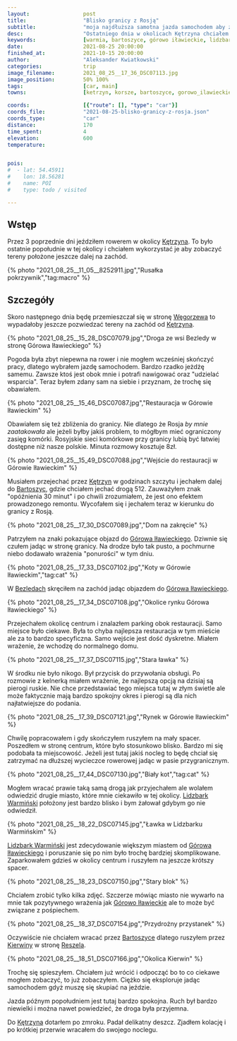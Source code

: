 ```yaml
---
layout:                 post
title:                  "Blisko granicy z Rosją"
subtitle:               "moja najdłuższa samotna jazda samochodem aby zobaczyć dwa miasteczka na Warmii"
desc:                   "Ostatniego dnia w okolicach Kętrzyna chciałem zwiedzić zachodnie okolice. Mając ograniczoną ilość czasu, niepewną pogodę, wolałem przejechać samochodem."
keywords:               [warmia, bartoszyce, górowo iławieckie, lidzbark warmiński]
date:                   2021-08-25 20:00:00
finished_at:            2021-10-15 20:00:00
author:                 "Aleksander Kwiatkowski"
categories:             trip
image_filename:         2021_08_25__17_36_DSC07113.jpg
image_position:         50% 100%
tags:                   [car, main]
towns:                  [ketrzyn, korsze, bartoszyce, gorowo_ilawieckie, lidzbark_warminski, kiwity, bisztynek, reszel]

coords:                 [{"route": [], "type": "car"}]
coords_file:            "2021-08-25-blisko-granicy-z-rosja.json"
coords_type:            "car"
distance:               170
time_spent:             4
elevation:              600
temperature:            


pois:
#  - lat: 54.45911
#    lon: 18.56281
#    name: POI
#    type: todo / visited

---
```


[wiki-ketrzyn]: https://pl.wikipedia.org/wiki/K%C4%99trzyn
[wiki-wegorzewo]: https://pl.wikipedia.org/wiki/W%C4%99gorzewo_(powiat_gnie%C5%BAnie%C5%84ski)
[wiki-bartoszyce]: https://pl.wikipedia.org/wiki/Bartoszyce
[wiki-gorowo-ilawieckie]: https://pl.wikipedia.org/wiki/G%C3%B3rowo_I%C5%82aweckie
[wiki-bezledy]: https://pl.wikipedia.org/wiki/Bezledy
[wiki-lidzbark-warminski]: https://pl.wikipedia.org/wiki/Lidzbark_Warmi%C5%84ski
[wiki-kierwiny]: https://pl.wikipedia.org/wiki/Kierwiny
[wiki-reszel]: https://pl.wikipedia.org/wiki/Reszel


## Wstęp

Przez 3 poprzednie dni jeździłem rowerem w okolicy [Kętrzyna][wiki-ketrzyn].
To było ostatnie popołudnie w tej okolicy i chciałem wykorzystać je aby
zobaczyć tereny położone jeszcze dalej na zachód.

{% photo "2021_08_25__11_05__8252911.jpg","Rusałka pokrzywnik","tag:macro" %}

## Szczegóły

Skoro następnego dnia będę przemieszczał się w stronę [Węgorzewa][wiki-wegorzewo]
to wypadałoby jeszcze pozwiedzać tereny na zachód od [Kętrzyna][wiki-ketrzyn].

{% photo "2021_08_25__15_28_DSC07079.jpg","Droga ze wsi Bezledy w stronę Górowa Iławieckiego" %}

Pogoda była zbyt niepewna na rower i nie mogłem wcześniej skończyć pracy, dlatego
wybrałem jazdę samochodem. Bardzo rzadko jeżdżę samemu. Zawsze ktoś jest obok mnie
i potrafi nawigować oraz "udzielać wsparcia". Teraz byłem zdany sam na siebie i przyznam,
że trochę się obawiałem.

{% photo "2021_08_25__15_46_DSC07087.jpg","Restauracja w Górowie Iławieckim" %}

Obawiałem się też zbliżenia do granicy. Nie dlatego że Rosja *by mnie zaatakowała*
ale jeżeli byłby jakiś problem, to mógłbym mieć ograniczony zasięg komórki.
Rosyjskie sieci komórkowe przy granicy lubią być łatwiej dostępne niż nasze polskie.
Minuta rozmowy kosztuje 8zł.

{% photo "2021_08_25__15_49_DSC07088.jpg","Wejście do restauracji w Górowie Iławieckim" %}

Musiałem przejechać przez [Kętrzyn][wiki-ketrzyn] w godzinach szczytu i
jechałem dalej do [Bartoszyc][wiki-bartoszyce], gdzie chciałem jechać drogą 512.
Zauważyłem znak "opóźnienia 30 minut" i po chwili zrozumiałem, że jest ono
efektem prowadzonego remontu. Wycofałem się i jechałem teraz w kierunku
do granicy z Rosją.

{% photo "2021_08_25__17_30_DSC07089.jpg","Dom na zakręcie" %}

Patrzyłem na znaki pokazujące objazd do [Górowa Iławieckiego][wiki-gorowo-ilawieckie].
Dziwnie się czułem jadąc w stronę granicy. Na drodze było tak pusto, a pochmurne
niebo dodawało wrażenia "ponurości" w tym dniu.

{% photo "2021_08_25__17_33_DSC07102.jpg","Koty w Górowie Iławieckim","tag:cat" %}

W [Bezledach][wiki-bezledy] skręciłem na zachód jadąc objazdem do
[Górowa Iławieckiego][wiki-gorowo-ilawieckie].

{% photo "2021_08_25__17_34_DSC07108.jpg","Okolice rynku Górowa Iławieckiego" %}

Przejechałem okolicę centrum i znalazłem parking obok restauracji. Samo miejsce
było ciekawe. Była to chyba najlepsza restauracja w tym mieście ale za to
bardzo specyficzna. Samo wejście jest dość dyskretne. Miałem wrażenie, że
wchodzę do normalnego domu.

{% photo "2021_08_25__17_37_DSC07115.jpg","Stara ławka" %}

W środku nie było nikogo. Był przycisk do przywołania obsługi. Po rozmowie
z kelnerką miałem wrażenie, że najlepszą opcją na dzisiaj są pierogi ruskie.
Nie chce przedstawiać tego miejsca tutaj
w złym świetle ale może faktycznie mają bardzo spokojny okres i pierogi są
dla nich najłatwiejsze do podania.

{% photo "2021_08_25__17_39_DSC07121.jpg","Rynek w Górowie Iławieckim" %}

Chwilę popracowałem i gdy skończyłem ruszyłem na mały spacer. Poszedłem w stronę
centrum, które było stosunkowo blisko. Bardzo mi się podobała ta miejscowość.
Jeżeli jest tutaj jakiś nocleg to będę chciał się zatrzymać
na dłuższej wycieczce rowerowej jadąc w pasie przygranicznym.

{% photo "2021_08_25__17_44_DSC07130.jpg","Biały kot","tag:cat" %}

Mogłem wracać prawie taką samą drogą jak przyjechałem ale wolałem odwiedzić drugie
miasto, które mnie ciekawiło w tej okolicy. [Lidzbark Warmiński][wiki-lidzbark-warminski]
położony jest bardzo blisko i bym żałował gdybym go nie odwiedził.

{% photo "2021_08_25__18_22_DSC07145.jpg","Ławka w Lidzbarku Warmińskim" %}

[Lidzbark Warmiński][wiki-lidzbark-warminski] jest zdecydowanie większym
miastem od [Górowa Iławieckiego][wiki-gorowo-ilawieckie] i poruszanie się po
nim było trochę bardziej skomplikowane. Zaparkowałem gdzieś w okolicy
centrum i ruszyłem na jeszcze krótszy spacer.

{% photo "2021_08_25__18_23_DSC07150.jpg","Stary blok" %}

Chciałem zrobić tylko kilka zdjęć. Szczerze mówiąc miasto nie wywarło
na mnie tak pozytywnego wrażenia jak [Górowo Iławieckie][wiki-gorowo-ilawieckie]
ale to może być związane z pośpiechem.

{% photo "2021_08_25__18_37_DSC07154.jpg","Przydrożny przystanek" %}

Oczywiście nie chciałem wracać przez [Bartoszyce][wiki-bartoszyce] dlatego ruszyłem
przez [Kierwiny][wiki-kierwiny] w stronę [Reszela][wiki-reszel].

{% photo "2021_08_25__18_51_DSC07166.jpg","Okolica Kierwin" %}

Trochę się spieszyłem. Chciałem już wrócić i odpocząć bo to co ciekawe
mogłem zobaczyć, to już zobaczyłem. Ciężko się eksploruje jadąc samochodem
gdyż muszę się skupiać na jeździe.

Jazda późnym popołudniem jest tutaj bardzo spokojna. Ruch był bardzo niewielki
i można nawet powiedzieć, że droga była przyjemna.

Do [Kętrzyna][wiki-ketrzyn] dotarłem po zmroku. Padał delikatny deszcz.
Zjadłem kolację i po krótkiej przerwie wracałem do swojego noclegu.
